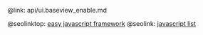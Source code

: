 @link: api/ui.baseview_enable.md

@seolinktop: [easy javascript framework](https://webix.com)
@seolink: [javascript list](https://webix.com/widget/list/)